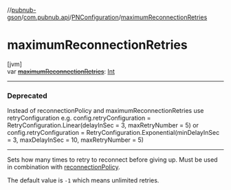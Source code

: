 //[pubnub-gson](../../../index.md)/[com.pubnub.api](../index.md)/[PNConfiguration](index.md)/[maximumReconnectionRetries](maximum-reconnection-retries.md)

# maximumReconnectionRetries

[jvm]\
var [~~maximumReconnectionRetries~~](maximum-reconnection-retries.md): [Int](https://kotlinlang.org/api/latest/jvm/stdlib/kotlin/-int/index.html)

---

### Deprecated

Instead of reconnectionPolicy and maximumReconnectionRetries use retryConfiguration 
            e.g. config.retryConfiguration = RetryConfiguration.Linear(delayInSec = 3, maxRetryNumber = 5) 
            or config.retryConfiguration = RetryConfiguration.Exponential(minDelayInSec = 3, maxDelayInSec = 10, maxRetryNumber = 5)

---

Sets how many times to retry to reconnect before giving up. Must be used in combination with [reconnectionPolicy](reconnection-policy.md).

The default value is `-1` which means unlimited retries.
